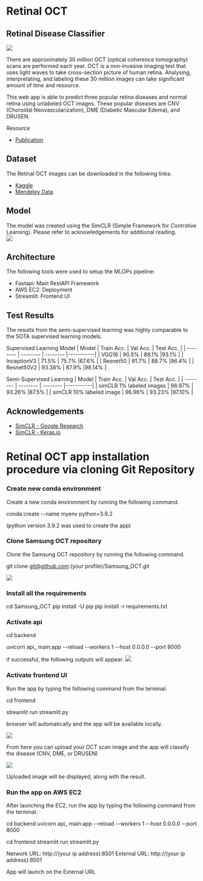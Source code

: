 # Retinal OCT

##   Retinal Disease Classifier
![](https://i.imgur.com/2HBIIJd.png)

There are approximately 30 million OCT (optical coherence tomography) scans are performed each year. OCT is a non-invasive imaging test that uses light waves to take cross-section picture of human retina. Analysing, interpretating, and labeling these 30 million images can take significant amount of time and resource. 

This web app is able to predict three popular retina diseases and normal retina using unlabeled OCT images. These popular diseases are CNV (Choroidal Neovascularization), DME (Diabetic Mascular Edema), and DRUSEN. 

Resource
- [Publication](https://www.cell.com/cell/fulltext/S0092-8674(18)30154-5)


## Dataset
The Retinal OCT images can be downloaded in the following links:
- [Kaggle](https://www.kaggle.com/code/paultimothymooney/detect-retina-damage-from-oct-images/notebook)
- [Mendeley Data](https://data.mendeley.com/datasets/rscbjbr9sj/2)

## Model 
The model was created using the SimCLR (Simple Framework for Contrstive Learning). Please refer to acknowledgements for additional reading.  
![](https://i.imgur.com/QhfGuOV.gif)

## Architecture 
The following tools were used to setup the MLOPs pipeline:
- Fastapi: Main RestAPI Framework
- AWS EC2: Deployment
- Streamlit: Frontend UI

## Test Results
The results from the semi-supervised learning was highly comparable to the SOTA supervised learning models. 

Supervised Learning Model
| Model         | Train Acc. | Val Acc. | Test Acc. |
| --------      | --------   | -------- |-----------|
| VGG16         | 90.5%      | 89.1%    |93.1%      |
| InceptionV3   | 71.5%      | 75.7%    |67.6%      |
| Resnet50      | 91.7%      | 88.7%    |96.4%      |
| Resnet50V2    | 93.38%     | 87.9%    |98.14%     |



Semi-Supervised Learning
| Model                     | Train Acc.  | Val Acc. | Test Acc. |
| --------                  | --------    | -------- |-----------|
| simCLR 1% labeled images  | 98.97%      | 93.26%   |87.5%      |
| simCLR 10% labeled image  | 96.96%      | 93.23%   |97.10%     |


## Acknowledgements
- [SimCLR - Google Research](https://github.com/google-research/simclr)
- [SimCLR - Keras.io](https://keras.io/examples/vision/semisupervised_simclr/)

# Retinal OCT app installation procedure via cloning Git Repository

### Create new conda environment
Create a new conda environment by running the following command. 

conda create --name myenv python=3.9.2 

(python version 3.9.2 was used to create the app)

### Clone Samsung OCT repository
Clone the Samsung OCT repository by running the following command.

git clone git@github.com:(your profile)/Samsung_OCT.git

![](https://i.imgur.com/K4JTdIG.png)

### Install all the requirements

cd Samsung_OCT
pip install -U pip
pip install -r requirements.txt


### Activate api
cd backend

uvicorn api_ main:app --reload --workers 1 --host 0.0.0.0 --port 8000

if successful, the following outputs will appear.
![](https://i.imgur.com/7sG8rZ4.png)


### Activate frontend UI

Run the app by typing the following command from the terminal. 

cd frontend

streamlit run streamlit.py

browser will automatically and the app will be available locally. 

![](https://i.imgur.com/BzDMT4P.png)

From here you can upload your OCT scan image and the app will classify the disease (CNV, DME, or DRUSEN)

![](https://i.imgur.com/knwkrU2.jpg)

Uploaded image will be displayed, along with the result. 


### Run the app on AWS EC2

After launching the EC2, run the app by typing the following command from the terminal.

cd backend
uvicorn api_ main:app --reload --workers 1 --host 0.0.0.0 --port 8000

cd frontend
streamlit run streamlit.py

Network URL: http://(your ip address):8501
External URL: http://(your ip address):8501

App will launch on the External URL